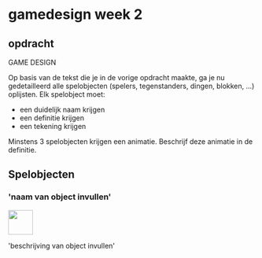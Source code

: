 # gamedesign week 2

## opdracht

GAME DESIGN

Op basis van de tekst die je in de vorige opdracht maakte, ga je nu gedetailleerd alle spelobjecten (spelers, tegenstanders, dingen, blokken, ...) oplijsten. Elk spelobject moet:

 - een duidelijk naam krijgen
 - een definitie krijgen
 - een tekening krijgen

Minstens 3 spelobjecten krijgen een animatie. Beschrijf deze animatie in de definitie.

## Spelobjecten

### 'naam van object invullen'

<img src="#" style="width: 50px">

'beschrijving van object invullen'